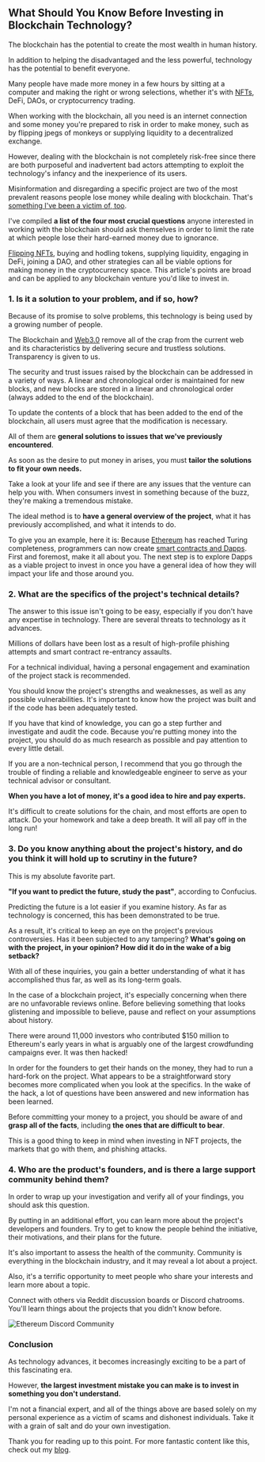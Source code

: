 ## What Should You Know Before Investing in Blockchain Technology?

The blockchain has the potential to create the most wealth in human history.

In addition to helping the disadvantaged and the less powerful, technology has the potential to benefit everyone.

Many people have made more money in a few hours by sitting at a computer and making the right or wrong selections, whether it's with [NFTs](https://www.michaelasiedu.com/nfts-greater-physical-art-why-digital-art-will-completely-disrupt-physical-art), DeFi, DAOs, or cryptocurrency trading.

When working with the blockchain, all you need is an internet connection and some money you're prepared to risk in order to make money, such as by flipping jpegs of monkeys or supplying liquidity to a decentralized exchange.

However, dealing with the blockchain is not completely risk-free since there are both purposeful and inadvertent bad actors attempting to exploit the technology's infancy and the inexperience of its users.

Misinformation and disregarding a specific project are two of the most prevalent reasons people lose money while dealing with blockchain. That's [something I've been a victim of, too](https://www.michaelasiedu.com/5-things-ive-learned-since-making-the-switch-to-web30).

I've compiled **a list of the four most crucial questions** anyone interested in working with the blockchain should ask themselves in order to limit the rate at which people lose their hard-earned money due to ignorance.

[Flipping NFTs](https://web3.hashnode.com/how-much-does-it-cost-to-create-an-nft), buying and hodling tokens, supplying liquidity, engaging in DeFi, joining a DAO, and other strategies can all be viable options for making money in the cryptocurrency space.
This article's points are broad and can be applied to any blockchain venture you'd like to invest in.

### 1. Is it a solution to your problem, and if so, how?


Because of its promise to solve problems, this technology is being used by a growing number of people.

The Blockchain and [Web3.0](https://www.michaelasiedu.com/getting-to-the-heart-of-web30-a-practical-guide-to-this-new-raging-evolution) remove all of the crap from the current web and its characteristics by delivering secure and trustless solutions. Transparency is given to us.

The security and trust issues raised by the blockchain can be addressed in a variety of ways. A linear and chronological order is maintained for new blocks, and new blocks are stored in a linear and chronological order (always added to the end of the blockchain).

To update the contents of a block that has been added to the end of the blockchain, all users must agree that the modification is necessary.

All of them are **general solutions to issues that we've previously encountered**.

As soon as the desire to put money in arises, you must **tailor the solutions to fit your own needs.**

Take a look at your life and see if there are any issues that the venture can help you with. When consumers invest in something because of the buzz, they're making a tremendous mistake.

The ideal method is to **have a general overview of the project**, what it has previously accomplished, and what it intends to do.

To give you an example, here it is: Because [Ethereum](https://www.michaelasiedu.com/getting-started-with-ethereum-blockchain-development-with-solidity) has reached Turing completeness, programmers can now create [smart contracts and Dapps](https://www.michaelasiedu.com/the-lifecycle-and-application-of-blockchain-smart-contracts).
First and foremost, make it all about you. The next step is to explore Dapps as a viable project to invest in once you have a general idea of how they will impact your life and those around you.


### 2. What are the specifics of the project's technical details?

The answer to this issue isn't going to be easy, especially if you don't have any expertise in technology.
There are several threats to technology as it advances.

Millions of dollars have been lost as a result of high-profile phishing attempts and smart contract re-entrancy assaults.

For a technical individual, having a personal engagement and examination of the project stack is recommended.

You should know the project's strengths and weaknesses, as well as any possible vulnerabilities.
It's important to know how the project was built and if the code has been adequately tested. 

If you have that kind of knowledge, you can go a step further and investigate and audit the code. Because you're putting money into the project, you should do as much research as possible and pay attention to every little detail.

If you are a non-technical person, I recommend that you go through the trouble of finding a reliable and knowledgeable engineer to serve as your technical advisor or consultant.

**When you have a lot of money, it's a good idea to hire and pay experts.**

It's difficult to create solutions for the chain, and most efforts are open to attack. Do your homework and take a deep breath. It will all pay off in the long run!


### 3. Do you know anything about the project's history, and do you think it will hold up to scrutiny in the future?

This is my absolute favorite part.

**"If you want to predict the future, study the past"**, according to Confucius.

Predicting the future is a lot easier if you examine history. As far as technology is concerned, this has been demonstrated to be true.

As a result, it's critical to keep an eye on the project's previous controversies. Has it been subjected to any tampering? **What's going on with the project, in your opinion? How did it do in the wake of a big setback?**

With all of these inquiries, you gain a better understanding of what it has accomplished thus far, as well as its long-term goals.

In the case of a blockchain project, it's especially concerning when there are no unfavorable reviews online. Before believing something that looks glistening and impossible to believe, pause and reflect on your assumptions about history.

There were around 11,000 investors who contributed $150 million to Ethereum's early years in what is arguably one of the largest crowdfunding campaigns ever. It was then hacked!

In order for the founders to get their hands on the money, they had to run a hard-fork on the project. What appears to be a straightforward story becomes more complicated when you look at the specifics.
In the wake of the hack, a lot of questions have been answered and new information has been learned. 


Before committing your money to a project, you should be aware of and **grasp all of the facts**, including **the ones that are difficult to bear**. 

This is a good thing to keep in mind when investing in NFT projects, the markets that go with them, and phishing attacks.

### 4. Who are the product's founders, and is there a large support community behind them?

In order to wrap up your investigation and verify all of your findings, you should ask this question.

By putting in an additional effort, you can learn more about the project's developers and founders. Try to get to know the people behind the initiative, their motivations, and their plans for the future.

It's also important to assess the health of the community. Community is everything in the blockchain industry, and it may reveal a lot about a project.

Also, it's a terrific opportunity to meet people who share your interests and learn more about a topic. 

Connect with others via Reddit discussion boards or Discord chatrooms. You'll learn things about the projects that you didn't know before.


![Ethereum Discord Community](https://cdn.hashnode.com/res/hashnode/image/upload/v1647735636733/EI78StMBv.png)


### Conclusion

As technology advances, it becomes increasingly exciting to be a part of this fascinating era.

However, **the largest investment mistake you can make is to invest in something you don't understand.**

I'm not a financial expert, and all of the things above are based solely on my personal experience as a victim of scams and dishonest individuals. Take it with a grain of salt and do your own investigation.

Thank you for reading up to this point. For more fantastic content like this, check out my [blog](https://www.michaelasiedu.com/).